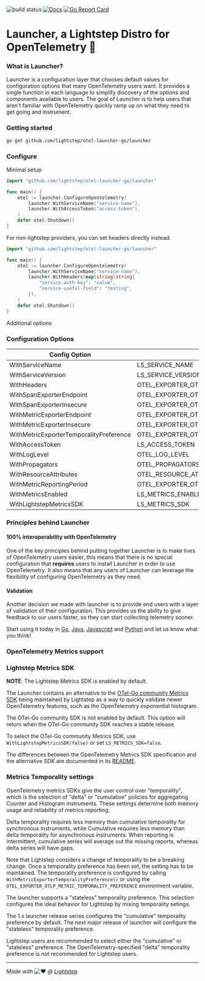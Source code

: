 ![build status](https://github.com/lightstep/otel-launcher-go/workflows/build/badge.svg)
[![Docs](https://godoc.org/github.com/lightstep/otel-launcher-go/launcher?status.svg)](https://pkg.go.dev/github.com/lightstep/otel-launcher-go/launcher)
[![Go Report Card](https://goreportcard.com/badge/github.com/lightstep/otel-launcher-go/launcher)](https://goreportcard.com/report/github.com/lightstep/otel-launcher-go/launcher)

# Launcher, a Lightstep Distro for OpenTelemetry 🚀

### What is Launcher?

Launcher is a configuration layer that chooses default values for configuration options that many OpenTelemetry users want. It provides a single function in each language to simplify discovery of the options and components available to users. The goal of Launcher is to help users that aren't familiar with OpenTelemetry quickly ramp up on what they need to get going and instrument.

### Getting started

```bash
go get github.com/lightstep/otel-launcher-go/launcher
```

### Configure

Minimal setup

```go
import "github.com/lightstep/otel-launcher-go/launcher"

func main() {
    otel := launcher.ConfigureOpentelemetry(
        launcher.WithServiceName("service-name"),
        launcher.WithAccessToken("access-token"),
    )
    defer otel.Shutdown()
}
```

For non-lightstep providers, you can set headers directly instead.

```go
import "github.com/lightstep/otel-launcher-go/launcher"

func main() {
    otel := launcher.ConfigureOpentelemetry(
        launcher.WithServiceName("service-name"),
        launcher.WithHeaders(map[string]string{
            "service-auth-key": "value",
            "service-useful-field": "testing",
        }),
    )
    defer otel.Shutdown()
}
```


Additional options

### Configuration Options

| Config Option                           | Env Variable                                     | Required | Default                  |
|-----------------------------------------|--------------------------------------------------|----------|--------------------------|
| WithServiceName                         | LS_SERVICE_NAME                                  | y        | -                        |
| WithServiceVersion                      | LS_SERVICE_VERSION                               | n        | unknown                  |
| WithHeaders                             | OTEL_EXPORTER_OTLP_HEADERS                       | n        | {}                       |
| WithSpanExporterEndpoint                | OTEL_EXPORTER_OTLP_SPAN_ENDPOINT                 | n        | ingest.lightstep.com:443 |
| WithSpanExporterInsecure                | OTEL_EXPORTER_OTLP_SPAN_INSECURE                 | n        | false                    |
| WithMetricExporterEndpoint              | OTEL_EXPORTER_OTLP_METRIC_ENDPOINT               | n        | ingest.lightstep.com:443 |
| WithMetricExporterInsecure              | OTEL_EXPORTER_OTLP_METRIC_INSECURE               | n        | false                    |
| WithMetricExporterTemporalityPreference | OTEL_EXPORTER_OTLP_METRIC_TEMPORALITY_PREFERENCE | n        | cumulative               |
| WithAccessToken                         | LS_ACCESS_TOKEN                                  | n        | -                        |
| WithLogLevel                            | OTEL_LOG_LEVEL                                   | n        | info                     |
| WithPropagators                         | OTEL_PROPAGATORS                                 | n        | b3                       |
| WithResourceAttributes                  | OTEL_RESOURCE_ATTRIBUTES                         | n        | -                        |
| WithMetricReportingPeriod               | OTEL_EXPORTER_OTLP_METRIC_PERIOD                 | n        | 30s                      |
| WithMetricsEnabled                      | LS_METRICS_ENABLED                               | n        | true                     |
| WithLightstepMetricsSDK                 | LS_METRICS_SDK                                   | n        | true                    |

### Principles behind Launcher

#### 100% interoperability with OpenTelemetry

One of the key principles behind putting together Launcher is to make lives of OpenTelemetry users easier, this means that there is no special configuration that **requires** users to install Launcher in order to use OpenTelemetry. It also means that any users of Launcher can leverage the flexibility of configuring OpenTelemetry as they need.

#### Validation

Another decision we made with launcher is to provide end users with a layer of validation of their configuration. This provides us the ability to give feedback to our users faster, so they can start collecting telemetry sooner.

Start using it today in [Go](https://github.com/lightstep/otel-launcher-go), [Java](https://github.com/lightstep/otel-launcher-java), [Javascript](https://github.com/lightstep/otel-launcher-node) and [Python](https://github.com/lightstep/otel-launcher-python) and let us know what you think!

### OpenTelemetry Metrics support

### Lightstep Metrics SDK

**NOTE**: The Lightstep Metrics SDK is enabled by default.

The Launcher contains an alternative to the [OTel-Go community Metrics
SDK](https://github.com/open-telemetry/opentelemetry-go) being
maintained by Lightstep as a way to quickly validate newer
OpenTelemetry features, such as the OpenTelemetry exponential
histogram.

The OTel-Go community SDK is not enabled by default.  This option will
return when the OTel-Go community SDK reaches a stable release.

To select the OTel-Go community Metrics SDK, use
`WithLightstepMetricsSDK(false)` or set `LS_METRICS_SDK=false`.

The differences between the OpenTelemetry Metrics SDK specification
and the alternative SDK are documented in its
[README](./lightstep/sdk/metric/README.md).

### Metrics Temporality settings

OpenTelemetry metrics SDKs give the user control over "temporality",
which is the selection of "delta" or "cumulative" policies for
aggregating Counter and Histogram instruments.  These settings determine
both memory usage and reliability of metrics reporting.

Delta temporality requires less memory than cumulative temporality for
synchronous instruments, while Cumulative requires less memory than
delta temporality for asynchronous instruments.  When reporting is
intermittent, cumulative series will average out the missing reports,
whereas delta series will have gaps.

Note that Lightstep considers a change of temporality to be a breaking
change.  Once a temporality preference has been set, the setting has
to be maintained.  The temporality preference is configured by calling
`WithMetricExporterTemporalityPreference()` or using the
`OTEL_EXPORTER_OTLP_METRIC_TEMPORALITY_PREFERENCE` environment
variable.

The launcher supports a "stateless" temporality preference.  This
selection configures the ideal behavior for Lightstep by mixing
temporality setings.

The 1.x launcher release series configures the "cumulative"
temporality preference by default.  The next major release of launcher
will configure the "stateless" temporality preference.

Lightstep users are recommended to select either the "cumulative" or
"stateless" preference.  The OpenTelemetry-specified "delta"
temporality preference is not recommended for Lightstep users.

------

*Made with*
![:heart:](https://a.slack-edge.com/production-standard-emoji-assets/10.2/apple-medium/2764-fe0f.png) *@ [Lightstep](http://lightstep.com/)*
